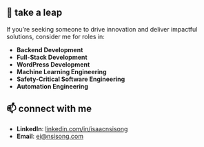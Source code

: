 

## 🔭 take a leap
If you’re seeking someone to drive innovation and deliver impactful solutions, consider me for roles in:
- **Backend Development**
- **Full-Stack Development**
- **WordPress Development**
- **Machine Learning Engineering**
- **Safety-Critical Software Engineering**
- **Automation Engineering**

## 📫 connect with me
- **LinkedIn**: [linkedin.com/in/isaacnsisong](https://linkedin.com/in/isaacnsisong)
- **Email**: [ei@nsisong.com](mailto:ei@nsisong.com)
